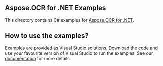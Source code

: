 ## Aspose.OCR for .NET Examples

This directory contains C# examples for [Aspose.OCR for .NET](http://www.aspose.com/products/ocr/net).

## How to use the examples?

Examples are provided as Visual Studio solutions. Download the code and use your favourite version of Visual Studio to run the examples.
See our [documentation](https://docs.aspose.com/display/ocrnet/How+to+Run+the+Examples) for more details.
